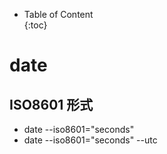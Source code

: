 - Table of Content  
{:toc}

# date

## ISO8601 形式

* date --iso8601="seconds"
* date --iso8601="seconds" --utc
